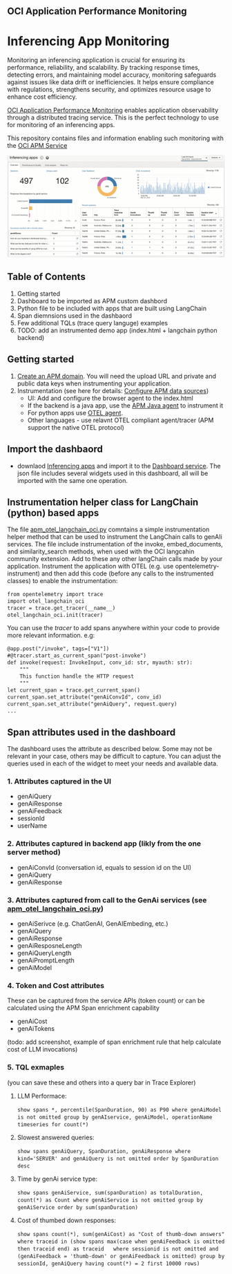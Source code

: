 ## OCI Application Performance Monitoring 
# Inferencing App Monitoring

Monitoring an inferencing application is crucial for ensuring its performance, reliability, and scalability. By tracking response times, detecting errors, and maintaining model accuracy, monitoring safeguards against issues like data drift or inefficiencies. It helps ensure compliance with regulations, strengthens security, and optimizes resource usage to enhance cost efficiency.

[OCI Application Performance Monitoring](https://www.oracle.com/manageability/application-performance-monitoring/) enables application observability through a distributed tracing service. This is the perfect technology to use for monitoring of an inferencing apps.


This repository contains files and information enabling such monitoring with the 
[OCI APM Service](https://www.oracle.com/manageability/)

![Dashboard overview page](inferoverview.png)

## Table of Contents
1. Getting started
2. Dashboard to be imported as APM custom dashbord   
3. Python file to be included with apps that are built using LangChain 
4. Span diemnsions used in the dashbaord
5. Few additional TQLs (trace query languge) examples 
6. TODO: add an instrumented demo app (index.html + langchain python backend)

## Getting started
1. [Create an APM domain](https://docs.oracle.com/en-us/iaas/application-performance-monitoring/doc/create-apm-domain.html). You will need the upload URL and private and public data keys when instrumenting your application.
2. Instrumentation (see here for details: [Configure APM data sources](https://docs.oracle.com/en-us/iaas/application-performance-monitoring/doc/configure-application-performance-monitoring-data-sources.html))
    - UI: Add and configure the browser agent to the index.html
    - If the backend is a java app, use the [APM Java agent](https://cloud.oracle.com/apm/apm-admin/admin/downloadAgents) to instrument it
    - For python apps use [OTEL agent](https://opentelemetry.io/docs/languages/python/).
    - Other languages - use relavnt OTEL compliant agent/tracer (APM support the native OTEL protocol)

## Import the dashbaord
- downlaod [Inferencing apps](inferencing-apps.json) and import it to the [Dashboard service](https://cloud.oracle.com/management-dashboard/dashboards). The json file includes several widgets used in this dashboard, all will be imported with the same one operation. 

## Instrumentation helper class for LangChain (python) based apps
The file [apm_otel_langchain_oci.py](apm_otel_langchain_oci.py) comntains a simple instrumentation helper method that can be used to instrument the LangChain calls to genAIi services. The file include instrumentation of the invoke, embed_documents, and similarity_search methods, when used with the OCI langcahin community extension. Add to these any other langChain calls made by your application.
Instrument the application with OTEL (e.g. use opentelemetry-instrument) and then add this code (before any calls to the instrumented classes) to enable the instrumentation:

    from opentelemetry import trace
    import otel_langchain_oci
    tracer = trace.get_tracer(__name__)
    otel_langchain_oci.init(tracer)

You can use the *tracer* to add spans anywhere within your code to provide more relevant information. e.g:


    @app.post("/invoke", tags=["V1"])
    #@tracer.start_as_current_span("post-invoke")
    def invoke(request: InvokeInput, conv_id: str, myauth: str):
        """
        This function handle the HTTP request
        """
    let current_span = trace.get_current_span()
    current_span.set_attribute("genAiConvId", conv_id)
    current_span.set_attribute("genAiQuery", request.query)
    ...

## Span attributes used in the dashboard
The dashboard uses the attribute as described below. Some may not be relevant in your case, others may be difficult to capture. You can adjust the queries used in each of the widget to meet your needs and available data. 
### 1. Attributes captured in the UI
- genAiQuery
- genAiResponse
- genAiFeedback
- sessionId
- userName

### 2. Attributes captured in backend app (likly from the one server method)
- genAiConvId  (conversation id, equals to session id on the UI)
- genAiQuery
- genAiResponse

### 3. Attributes captured from call to the GenAi services (see [apm_otel_langchain_oci.py](apm_otel_langchain_oci.py))
- genAiSerivce (e.g. ChatGenAI, GenAIEmbeding, etc.)
- genAiQuery
- genAiResponse
- genAiResposneLength
- genAiQueryLength
- genAiPromptLength
- genAiModel

### 4. Token and Cost attributes 
These can be captured from the service APIs (token count) or can be calculated using the APM Span enrichment capability
- genAiCost
- genAiTokens

(todo: add screenshot, example of span enrichment rule that help calculate cost of LLM invocations)

### 5. TQL exmaples
(you can save these and others into a query bar in Trace Explorer)
1. LLM Performace:

    `show spans *, percentile(SpanDuration, 90) as P90 where genAiModel is not omitted group by genAIservice, genAiModel, operationName timeseries for count(*)`

2. Slowest answered queries:

    `show spans genAiQuery, SpanDuration, genAiResponse where kind='SERVER' and genAiQuery is not omitted order by SpanDuration desc`

3. Time by genAi service type:

    `show spans genAiService, sum(spanDuration) as totalDuration, count(*) as Count where genAiService is not omitted group by genAiService order by sum(spanDuration)`

4. Cost of thumbed down responses:

    `show spans count(*), sum(genAiCost) as "Cost of thumb-down answers" where traceid in (show spans max(case when genAiFeedback is omitted then traceid end) as traceid   where sessionid is not omitted and (genAiFeedback = 'thumb-down' or genAiFeedback is omitted) group by sessionId, genAiQuery having count(*) = 2 first 10000 rows)`

